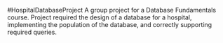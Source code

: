 #HospitalDatabaseProject
A group project for a Database Fundamentals course. Project required the design of a database for a hospital, implementing the population of the database, and correctly supporting required queries.
